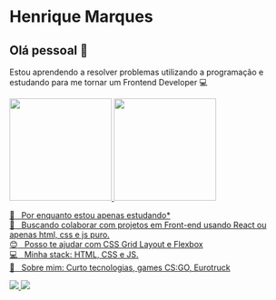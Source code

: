 

# Henrique Marques

## Olá pessoal 👋
Estou aprendendo a resolver problemas utilizando a programação e estudando para me tornar um Frontend Developer :computer:

<div>
  <a href="https://github.com/lhenriquedev">
  <img height="180em" src="https://github-readme-stats.vercel.app/api?username=lhenriquedev&show_icons=true&theme=dracula&include_all_commits=true&count_private=true"/>
  <img height="180em" src="https://github-readme-stats.vercel.app/api/top-langs/?username=lhenriquedev&layout=compact&langs_count=7&theme=dracula"/>
</div>

 :rocket:  &nbsp; Por enquanto estou apenas estudando*
 <br/> :purple_heart: &nbsp; Buscando colaborar com projetos em Front-end usando React ou apenas html, css e js puro.
 <br/> :blush: &nbsp; Posso te ajudar com CSS Grid Layout e Flexbox
 <br/> :computer: &nbsp; Minha stack: HTML, CSS e JS.
 <br/> 💬  &nbsp; Sobre mim: Curto tecnologias, games CS:GO, Eurotruck
 <br/>

<a href="https://linkedin.com/in/henriqueferris">
 <img src="https://img.shields.io/badge/LinkedIn-0077B5?style=for-the-badge&logo=linkedin&logoColor=white" />
</a>

<a href="https://twitter.com/lhenrique_dev?s=08">
 <img src="https://img.shields.io/badge/Twitter-1DA1F2?style=for-the-badge&logo=twitter&logoColor=white" />
</a>
